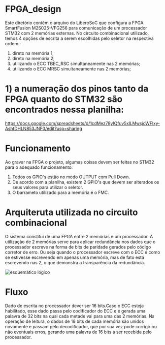 # FPGA_design
Este diretório contém o arquivo do LiberoSoC que configura a FPGA SmartFusion M2S025-VFG256 para comunicação de um processador STM32 com 2 memórias externas.
No circuito combinacional utilizado, temos 4 opções de escrita a serem escolhidas pelo seletor na respectiva ordem:: 

1) direto na memória 1; 
2) direto na memória 2;
3) utilizando o ECC TBEC_RSC simultaneamente nas 2 memórias;
4)  utilizando o ECC MRSC simultaneamente nas 2 memórias;


# 1) a numeração dos pinos tanto da FPGA quanto do STM32 são encontrados nessa planilha: 
https://docs.google.com/spreadsheets/d/1cdMez78ylQfuv5xlLMwsjoWFlxy-AshtDHLN853JNF0/edit?usp=sharing

# Funcionamento

Ao gravar na FPGA o projeto, algumas coisas devem ser feitas no STM32 para o adequado funcionamento:

1) Todos os GPIO's estão no modo OUTPUT com Pull Down.
2) De acordo com a planilha, existem 2 GPIO's que devem ser alterados os seus valores para utilizar o seletor.
3) O barrameto utilizado para a memória é o FMC. 

# Arquiteruta utilizada no circuito combinacional

O sistema constitui de uma FPGA entre 2 memórias e um processador. A utilização de 2 memórias serve para aplicar redundância nos dados que o processador escreve na forma de bits de paridade gerados pelo código corretor de erro. Ou seja quando o processador escreve com o ECC é como se estivesse escrevendo em apenas uma memória, mas de fato está escrevendo nas 2, o que demonstra a transparência da redundância.

![esquemático lógico](https://github.com/Nascerr/FPGA_design/blob/main/Diagrama%201%20mem%C3%B3ria.drawio%20(1).png)

# Fluxo

Dado de escrita no processador dever ser 16 bits.Caso o ECC esteja habilitado, esse dado passa pelo codificador do ECC e é gerada uma palavra de 32 bits na qual cada metade vai para uma das 2 memórias.
Na operação de leitura, o dados de 16 bits de cada memória são unidos novamente e passam pelo decodificador, que por sua vez pode corrigir ou não eventuais erros, gerando uma palavra de 16 bits a ser recebida pelo processador.





